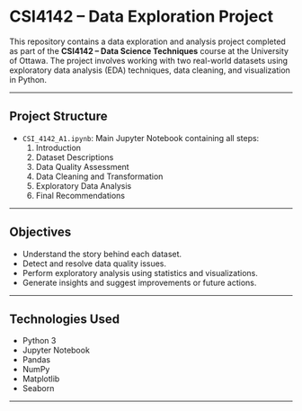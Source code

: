 # CSI4142 – Data Exploration Project

This repository contains a data exploration and analysis project completed as part of the **CSI4142 – Data Science Techniques** course at the University of Ottawa. The project involves working with two real-world datasets using exploratory data analysis (EDA) techniques, data cleaning, and visualization in Python.

---

## Project Structure

- `CSI_4142_A1.ipynb`: Main Jupyter Notebook containing all steps:
  1. Introduction
  2. Dataset Descriptions
  3. Data Quality Assessment
  4. Data Cleaning and Transformation
  5. Exploratory Data Analysis
  6. Final Recommendations

---

## Objectives

- Understand the story behind each dataset.
- Detect and resolve data quality issues.
- Perform exploratory analysis using statistics and visualizations.
- Generate insights and suggest improvements or future actions.

---

## Technologies Used

- Python 3
- Jupyter Notebook
- Pandas
- NumPy
- Matplotlib
- Seaborn

---

